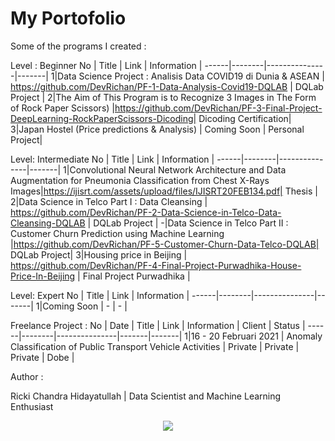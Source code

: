 # My Portofolio


Some of the programs I created :


Level : Beginner
No |  Title  | Link | Information |
------|--------|---------------|-------|
1|Data Science Project : Analisis Data COVID19 di Dunia & ASEAN  |  https://github.com/DevRichan/PF-1-Data-Analysis-Covid19-DQLAB | DQLab Project |
2|The Aim of This Program is to Recognize 3 Images in The Form of Rock Paper Scissors) |https://github.com/DevRichan/PF-3-Final-Project-DeepLearning-RockPaperScissors-Dicoding| Dicoding Certification|
3|Japan Hostel (Price predictions & Analysis) | Coming Soon | Personal Project|

Level: Intermediate
No |  Title  | Link | Information |
------|--------|---------------|-------|
1|Convolutional Neural Network Architecture and Data Augmentation for Pneumonia Classification from Chest X-Rays Images|https://ijisrt.com/assets/upload/files/IJISRT20FEB134.pdf| Thesis |
2|Data Science in Telco Part I : Data Cleansing |  https://github.com/DevRichan/PF-2-Data-Science-in-Telco-Data-Cleansing-DQLAB | DQLab Project |
-|Data Science in Telco Part II : Customer Churn Prediction using Machine Learning |https://github.com/DevRichan/PF-5-Customer-Churn-Data-Telco-DQLAB| DQLab Project|
3|Housing price in Beijing |  https://github.com/DevRichan/PF-4-Final-Project-Purwadhika-House-Price-In-Beijing | Final Project Purwadhika |



Level: Expert
No |  Title  | Link | Information |
------|--------|---------------|-------|
1|Coming Soon |  - | - |





Freelance Project : 
No | Date |  Title  | Link | Information | Client | Status |
------|--------|---------------|-------|-------|
1|16 - 20 Februari 2021 | Anomaly Classification of Public Transport Vehicle Activities  |  Private | Private | Private | Dobe |


Author : 

Ricki Chandra Hidayatullah | Data Scientist and Machine Learning Enthusiast

<center><img src="https://user-images.githubusercontent.com/53082147/101026382-6975b900-35a9-11eb-8348-808f386f2801.jpeg"></center>

